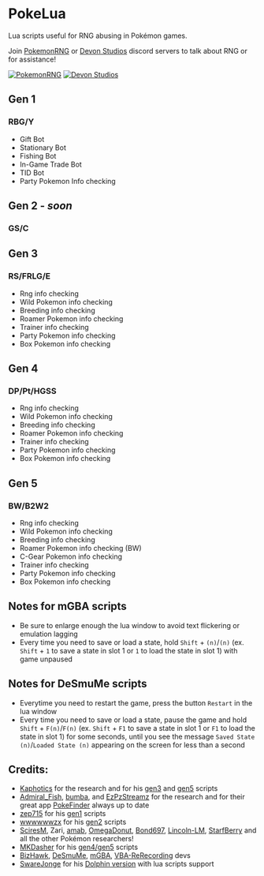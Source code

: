 # PokeLua
Lua scripts useful for RNG abusing in Pokémon games.

Join [PokemonRNG](https://www.pokemonrng.com) or [Devon Studios](https://devonstudios.it) discord servers to talk about RNG or for assistance!

[![PokemonRNG](https://discordapp.com/assets/07dca80a102d4149e9736d4b162cff6f.ico)](https://www.discord.gg/d8JuAvg)
[![Devon Studios](https://discordapp.com/assets/07dca80a102d4149e9736d4b162cff6f.ico)](https://discord.gg/7gNVdkdBwA)

## Gen 1
### RBG/Y
* Gift Bot
* Stationary Bot
* Fishing Bot
* In-Game Trade Bot
* TID Bot
* Party Pokemon Info checking

## Gen 2 - _soon_
### GS/C

## Gen 3
### RS/FRLG/E
* Rng info checking
* Wild Pokemon info checking
* Breeding info checking
* Roamer Pokemon info checking
* Trainer info checking
* Party Pokemon info checking
* Box Pokemon info checking

## Gen 4
### DP/Pt/HGSS
* Rng info checking
* Wild Pokemon info checking
* Breeding info checking
* Roamer Pokemon info checking
* Trainer info checking
* Party Pokemon info checking
* Box Pokemon info checking

## Gen 5
### BW/B2W2
* Rng info checking
* Wild Pokemon info checking
* Breeding info checking
* Roamer Pokemon info checking (BW)
* C-Gear Pokemon info checking
* Trainer info checking
* Party Pokemon info checking
* Box Pokemon info checking

## Notes for mGBA scripts
* Be sure to enlarge enough the lua window to avoid text flickering or emulation lagging
* Every time you need to save or load a state, hold `Shift` + `(n)`/`(n)` (ex. `Shift` + `1` to save a state in slot 1 or `1` to load the state in slot 1) with game unpaused

## Notes for DeSmuMe scripts
* Everytime you need to restart the game, press the button `Restart` in the lua window
* Every time you need to save or load a state, pause the game and hold `Shift` + `F(n)`/`F(n)` (ex. `Shift` + `F1` to save a state in slot 1 or `F1` to load the state in slot 1) for some seconds, until you see the message `Saved State (n)`/`Loaded State (n)` appearing on the screen for less than a second


## Credits:
* [Kaphotics](https://github.com/kwsch) for the research and for his [gen3](https://projectpokemon.org/home/forums/topic/15187-gen-3-lua-scripts/) and [gen5](https://projectpokemon.org/home/forums/topic/15140-pokemon-bw-lua-scripts/) scripts
* [Admiral_Fish](https://github.com/Admiral-Fish), [bumba](https://github.com/pkmnbumba), and [EzPzStreamz](https://github.com/SteveCookTU) for the research and for their great app [PokeFinder](https://github.com/Admiral-Fish/PokeFinder) always up to date
* [zep715](https://github.com/zep715) for his [gen1](https://github.com/zep715/rbylua) scripts
* [wwwwwwzx](https://github.com/wwwwwwzx) for his [gen2](https://github.com/wwwwwwzx/gsclua) scripts
* [SciresM](https://github.com/SciresM), Zari, [amab](https://github.com/AskMeAboutBirds), [OmegaDonut](https://github.com/OmegaDonut), [Bond697](https://github.com/Bond697), [Lincoln-LM](https://github.com/Lincoln-LM), [StarfBerry](https://github.com/StarfBerry) and all the other Pokémon researchers!
* [MKDasher](https://github.com/mkdasher) for his [gen4/gen5](https://www.dropbox.com/s/qx2fo1zc44p1jr7/Pokemon%20Gen%204-5%20Lua%20script.rar) scripts
* [BizHawk](https://github.com/TASEmulators/BizHawk), [DeSmuMe](https://github.com/TASEmulators/desmume), [mGBA](https://github.com/mgba-emu/mgba), [VBA-ReRecording](https://github.com/TASEmulators/vba-rerecording) devs
* [SwareJonge](https://github.com/SwareJonge) for his [Dolphin version](https://github.com/SwareJonge/Dolphin-Lua-Core) with lua scripts support
